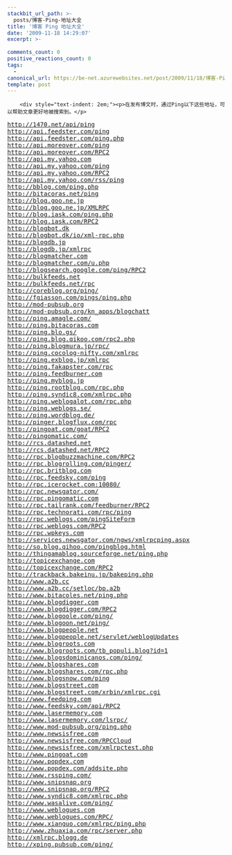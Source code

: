 ```yaml
---
stackbit_url_path: >-
  posts/博客-Ping-地址大全
title: '博客 Ping 地址大全'
date: '2009-11-18 14:29:07'
excerpt: >-
  
comments_count: 0
positive_reactions_count: 0
tags: 
  - 
canonical_url: https://be-net.azurewebsites.net/post/2009/11/18/博客-Ping-地址大全
template: post
---
```


        <div style="text-indent: 2em;"><p>在发布博文时，通过Ping以下这些地址，可以帮助文章更好地被搜索到。</p>
<pre style="text-indent: 0;"><a href="http://1470.net/api/ping" target="_blank">http://1470.net/api/ping</a>
<a href="http://api.feedster.com/ping" target="_blank">http://api.feedster.com/ping</a>
<a href="http://api.feedster.com/ping.php" target="_blank">http://api.feedster.com/ping.php</a>
<a href="http://api.moreover.com/ping" target="_blank">http://api.moreover.com/ping</a>
<a href="http://api.moreover.com/RPC2" target="_blank">http://api.moreover.com/RPC2</a>
<a href="http://api.my.yahoo.com" target="_blank">http://api.my.yahoo.com</a>
<a href="http://api.my.yahoo.com/ping" target="_blank">http://api.my.yahoo.com/ping</a>
<a href="http://api.my.yahoo.com/RPC2" target="_blank">http://api.my.yahoo.com/RPC2</a>
<a href="http://api.my.yahoo.com/rss/ping" target="_blank">http://api.my.yahoo.com/rss/ping</a>
<a href="http://bblog.com/ping.php" target="_blank">http://bblog.com/ping.php</a>
<a href="http://bitacoras.net/ping" target="_blank">http://bitacoras.net/ping</a>
<a href="http://blog.goo.ne.jp" target="_blank">http://blog.goo.ne.jp</a>
<a href="http://blog.goo.ne.jp/XMLRPC" target="_blank">http://blog.goo.ne.jp/XMLRPC</a>
<a href="http://blog.iask.com/ping.php" target="_blank">http://blog.iask.com/ping.php</a>
<a href="http://blog.iask.com/RPC2" target="_blank">http://blog.iask.com/RPC2</a>
<a href="http://blogbot.dk" target="_blank">http://blogbot.dk</a>
<a href="http://blogbot.dk/io/xml-rpc.php" target="_blank">http://blogbot.dk/io/xml-rpc.php</a>
<a href="http://blogdb.jp" target="_blank">http://blogdb.jp</a>
<a href="http://blogdb.jp/xmlrpc" target="_blank">http://blogdb.jp/xmlrpc</a>
<a href="http://blogmatcher.com" target="_blank">http://blogmatcher.com</a>
<a href="http://blogmatcher.com/u.php" target="_blank">http://blogmatcher.com/u.php</a>
<a href="http://blogsearch.google.com/ping/RPC2" target="_blank">http://blogsearch.google.com/ping/RPC2</a>
<a href="http://bulkfeeds.net" target="_blank">http://bulkfeeds.net</a>
<a href="http://bulkfeeds.net/rpc" target="_blank">http://bulkfeeds.net/rpc</a>
<a href="http://coreblog.org/ping/" target="_blank">http://coreblog.org/ping/</a>
<a href="http://fgiasson.com/pings/ping.php" target="_blank">http://fgiasson.com/pings/ping.php</a>
<a href="http://mod-pubsub.org" target="_blank">http://mod-pubsub.org</a>
<a href="http://mod-pubsub.org/kn_apps/blogchatt" target="_blank">http://mod-pubsub.org/kn_apps/blogchatt</a>
<a href="http://ping.amagle.com/" target="_blank">http://ping.amagle.com/</a>
<a href="http://ping.bitacoras.com" target="_blank">http://ping.bitacoras.com</a>
<a href="http://ping.blo.gs/" target="_blank">http://ping.blo.gs/</a>
<a href="http://ping.blog.qikoo.com/rpc2.php" target="_blank">http://ping.blog.qikoo.com/rpc2.php</a>
<a href="http://ping.blogmura.jp/rpc/" target="_blank">http://ping.blogmura.jp/rpc/</a>
<a href="http://ping.cocolog-nifty.com/xmlrpc" target="_blank">http://ping.cocolog-nifty.com/xmlrpc</a>
<a href="http://ping.exblog.jp/xmlrpc" target="_blank">http://ping.exblog.jp/xmlrpc</a>
<a href="http://ping.fakapster.com/rpc" target="_blank">http://ping.fakapster.com/rpc</a>
<a href="http://ping.feedburner.com" target="_blank">http://ping.feedburner.com</a>
<a href="http://ping.myblog.jp" target="_blank">http://ping.myblog.jp</a>
<a href="http://ping.rootblog.com/rpc.php" target="_blank">http://ping.rootblog.com/rpc.php</a>
<a href="http://ping.syndic8.com/xmlrpc.php" target="_blank">http://ping.syndic8.com/xmlrpc.php</a>
<a href="http://ping.weblogalot.com/rpc.php" target="_blank">http://ping.weblogalot.com/rpc.php</a>
<a href="http://ping.weblogs.se/" target="_blank">http://ping.weblogs.se/</a>
<a href="http://ping.wordblog.de/" target="_blank">http://ping.wordblog.de/</a>
<a href="http://pinger.blogflux.com/rpc" target="_blank">http://pinger.blogflux.com/rpc</a>
<a href="http://pingoat.com/goat/RPC2" target="_blank">http://pingoat.com/goat/RPC2</a>
<a href="http://pingomatic.com/" target="_blank">http://pingomatic.com/</a>
<a href="http://rcs.datashed.net" target="_blank">http://rcs.datashed.net</a>
<a href="http://rcs.datashed.net/RPC2" target="_blank">http://rcs.datashed.net/RPC2</a>
<a href="http://rpc.blogbuzzmachine.com/RPC2" target="_blank">http://rpc.blogbuzzmachine.com/RPC2</a>
<a href="http://rpc.blogrolling.com/pinger/" target="_blank">http://rpc.blogrolling.com/pinger/</a>
<a href="http://rpc.britblog.com" target="_blank">http://rpc.britblog.com</a>
<a href="http://rpc.feedsky.com/ping" target="_blank">http://rpc.feedsky.com/ping</a>
<a href="http://rpc.icerocket.com:10080/" target="_blank">http://rpc.icerocket.com:10080/</a>
<a href="http://rpc.newsgator.com/" target="_blank">http://rpc.newsgator.com/</a>
<a href="http://rpc.pingomatic.com" target="_blank">http://rpc.pingomatic.com</a>
<a href="http://rpc.tailrank.com/feedburner/RPC2" target="_blank">http://rpc.tailrank.com/feedburner/RPC2</a>
<a href="http://rpc.technorati.com/rpc/ping" target="_blank">http://rpc.technorati.com/rpc/ping</a>
<a href="http://rpc.weblogs.com/pingSiteForm" target="_blank">http://rpc.weblogs.com/pingSiteForm</a>
<a href="http://rpc.weblogs.com/RPC2" target="_blank">http://rpc.weblogs.com/RPC2</a>
<a href="http://rpc.wpkeys.com" target="_blank">http://rpc.wpkeys.com</a>
<a href="http://services.newsgator.com/ngws/xmlrpcping.aspx" target="_blank">http://services.newsgator.com/ngws/xmlrpcping.aspx</a>
<a href="http://so.blog.qihoo.com/pingblog.html" target="_blank">http://so.blog.qihoo.com/pingblog.html</a>
<a href="http://thingamablog.sourceforge.net/ping.php" target="_blank">http://thingamablog.sourceforge.net/ping.php</a>
<a href="http://topicexchange.com" target="_blank">http://topicexchange.com</a>
<a href="http://topicexchange.com/RPC2" target="_blank">http://topicexchange.com/RPC2</a>
<a href="http://trackback.bakeinu.jp/bakeping.php" target="_blank">http://trackback.bakeinu.jp/bakeping.php</a>
<a href="http://www.a2b.cc" target="_blank">http://www.a2b.cc</a>
<a href="http://www.a2b.cc/setloc/bp.a2b" target="_blank">http://www.a2b.cc/setloc/bp.a2b</a>
<a href="http://www.bitacoles.net/ping.php" target="_blank">http://www.bitacoles.net/ping.php</a>
<a href="http://www.blogdigger.com" target="_blank">http://www.blogdigger.com</a>
<a href="http://www.blogdigger.com/RPC2" target="_blank">http://www.blogdigger.com/RPC2</a>
<a href="http://www.blogoole.com/ping/" target="_blank">http://www.blogoole.com/ping/</a>
<a href="http://www.blogoon.net/ping/" target="_blank">http://www.blogoon.net/ping/</a>
<a href="http://www.blogpeople.net" target="_blank">http://www.blogpeople.net</a>
<a href="http://www.blogpeople.net/servlet/weblogUpdates" target="_blank">http://www.blogpeople.net/servlet/weblogUpdates</a>
<a href="http://www.blogroots.com" target="_blank">http://www.blogroots.com</a>
<a href="http://www.blogroots.com/tb_populi.blog?id=1" target="_blank">http://www.blogroots.com/tb_populi.blog?id=1</a>
<a href="http://www.blogsdominicanos.com/ping/" target="_blank">http://www.blogsdominicanos.com/ping/</a>
<a href="http://www.blogshares.com" target="_blank">http://www.blogshares.com</a>
<a href="http://www.blogshares.com/rpc.php" target="_blank">http://www.blogshares.com/rpc.php</a>
<a href="http://www.blogsnow.com/ping" target="_blank">http://www.blogsnow.com/ping</a>
<a href="http://www.blogstreet.com" target="_blank">http://www.blogstreet.com</a>
<a href="http://www.blogstreet.com/xrbin/xmlrpc.cgi" target="_blank">http://www.blogstreet.com/xrbin/xmlrpc.cgi</a>
<a href="http://www.feedping.com" target="_blank">http://www.feedping.com</a>
<a href="http://www.feedsky.com/api/RPC2" target="_blank">http://www.feedsky.com/api/RPC2</a>
<a href="http://www.lasermemory.com" target="_blank">http://www.lasermemory.com</a>
<a href="http://www.lasermemory.com/lsrpc/" target="_blank">http://www.lasermemory.com/lsrpc/</a>
<a href="http://www.mod-pubsub.org/ping.php" target="_blank">http://www.mod-pubsub.org/ping.php</a>
<a href="http://www.newsisfree.com" target="_blank">http://www.newsisfree.com</a>
<a href="http://www.newsisfree.com/RPCCloud" target="_blank">http://www.newsisfree.com/RPCCloud</a>
<a href="http://www.newsisfree.com/xmlrpctest.php" target="_blank">http://www.newsisfree.com/xmlrpctest.php</a>
<a href="http://www.pingoat.com" target="_blank">http://www.pingoat.com</a>
<a href="http://www.popdex.com" target="_blank">http://www.popdex.com</a>
<a href="http://www.popdex.com/addsite.php" target="_blank">http://www.popdex.com/addsite.php</a>
<a href="http://www.rssping.com/" target="_blank">http://www.rssping.com/</a>
<a href="http://www.snipsnap.org" target="_blank">http://www.snipsnap.org</a>
<a href="http://www.snipsnap.org/RPC2" target="_blank">http://www.snipsnap.org/RPC2</a>
<a href="http://www.syndic8.com/xmlrpc.php" target="_blank">http://www.syndic8.com/xmlrpc.php</a>
<a href="http://www.wasalive.com/ping/" target="_blank">http://www.wasalive.com/ping/</a>
<a href="http://www.weblogues.com" target="_blank">http://www.weblogues.com</a>
<a href="http://www.weblogues.com/RPC/" target="_blank">http://www.weblogues.com/RPC/</a>
<a href="http://www.xianguo.com/xmlrpc/ping.php" target="_blank">http://www.xianguo.com/xmlrpc/ping.php</a>
<a href="http://www.zhuaxia.com/rpc/server.php" target="_blank">http://www.zhuaxia.com/rpc/server.php</a>
<a href="http://xmlrpc.blogg.de" target="_blank">http://xmlrpc.blogg.de</a>
<a href="http://xping.pubsub.com/ping/" target="_blank">http://xping.pubsub.com/ping/</a>
</pre></div>
      